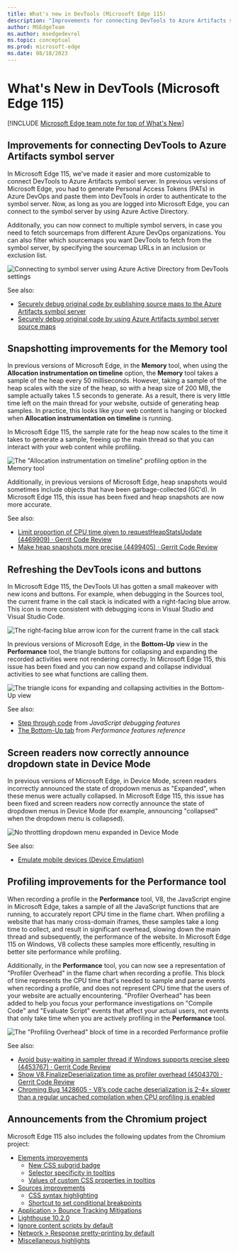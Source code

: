 ```yaml
---
title: What's new in DevTools (Microsoft Edge 115)
description: "Improvements for connecting DevTools to Azure Artifacts symbol server. Snapshotting improvements for the Memory tool. Refreshing the DevTools icons and buttons. And more."
author: MSEdgeTeam
ms.author: msedgedevrel
ms.topic: conceptual
ms.prod: microsoft-edge
ms.date: 08/18/2023
---
```

# What's New in DevTools (Microsoft Edge 115)

[!INCLUDE [Microsoft Edge team note for top of What's New](../../includes/edge-whats-new-note.md)]


<!-- ====================================================================== -->
## Improvements for connecting DevTools to Azure Artifacts symbol server

<!-- Subtitle: You can now use Azure Active Directory for authentication instead of Personal Access Tokens (PATs). You can connect to multiple symbol servers and filter which sourcemaps you want DevTools to fetch. -->

<!-- Reviewer: Rob Paveza-->

In Microsoft Edge 115, we've made it easier and more customizable to connect DevTools to Azure Artifacts symbol server.  In previous versions of Microsoft Edge, you had to generate Personal Access Tokens (PATs) in Azure DevOps and paste them into DevTools in order to authenticate to the symbol server. Now, as long as you are logged into Microsoft Edge, you can connect to the symbol server by using<!--todo: that uses? --> Azure Active Directory.

Additonally, you can now connect to multiple symbol servers, in case you need to fetch sourcemaps from different Azure DevOps organizations. You can also filter which sourcemaps you want DevTools to fetch from the symbol server, by specifying the sourcemap URLs in an inclusion or exclusion list.

![Connecting to symbol server using Azure Active Directory from DevTools settings](./devtools-115-images/aad-symbol-server.png)
<!-- todo: steps to re-create screenshot -->
<!--
1. Launch Edge, ensure that you are logged in to the browser
1. Open DevTools > Settings > Symbol Server
1. Under **Authorization mode:**, select the dropdown and select Azure Active Directory
1. Load the Azure DevOps organizations
1. Take a screenshot
1. Draw red highlight boxes around Authorization mode and Filter behavior
1. See https://dev.azure.com/microsoft/Edge/_git/chromium.devtools-frontend/pullrequest/8874508 for more info
-->

See also:
* [Securely debug original code by publishing source maps to the Azure Artifacts symbol server](../../../javascript/publish-source-maps-to-azure.md)
* [Securely debug original code by using Azure Artifacts symbol server source maps](../../../javascript/consume-source-maps-from-azure.md)


<!-- ====================================================================== -->
## Snapshotting improvements for the Memory tool
<!-- 
## Improvements to Memory Tool
todo: change heading? -->

<!-- Subtitle: The "Allocation instrumentation on timeline" profiling type in the Memory tool now samples the heap at variable intervals, depending on the size of the heap. Heap snapshots are now more accurate and don't show objects that have been garbage-collected. -->

<!-- Reviewer: Seth Brenith and Sulekha Kulkarni -->

In previous versions of Microsoft Edge, in the **Memory** tool, when using the **Allocation instrumentation on timeline** option, the **Memory** tool takes a sample of the heap every 50 milliseconds.  However, taking a sample of the heap scales with the size of the heap, so with a heap size of 200 MB, the sample actually takes 1.5 seconds to generate.  As a result, there is very little time left on the main thread for your website, outside of generating heap samples.  In practice, this looks like your web content is hanging or blocked when **Allocation instrumentation on timeline** is running.

In Microsoft Edge 115, the sample rate for the heap now scales to the time it takes to generate a sample, freeing up the main thread so that you can interact with your web content while profiling.

![The "Allocation instrumentation on timeline" profiling option in the Memory tool](./devtools-115-images/allocation-instrumentation-on-timeline.png)
<!-- todo: steps to re-create screenshot -->
<!--
1. Navigate to https://microsoftedge.github.io/Demos/demo-to-do/
1. Open DevTools > Memory.
1. Select the "Allocation instrumentation on timeline" profiling type
1. Take a screenshot
1. Draw a red highlight box around the "Allocation instrumentation on timeline" option
 -->

Additionally, in previous versions of Microsoft Edge, heap snapshots would sometimes include objects that have been garbage-collected (GC'd).  In Microsoft Edge 115, this issue has been fixed and heap snapshots are now more accurate.

See also:
* [Limit proportion of CPU time given to requestHeapStatsUpdate (4469909) · Gerrit Code Review](https://chromium-review.googlesource.com/c/v8/v8/+/4469909)
* [Make heap snapshots more precise (4499405) · Gerrit Code Review](https://chromium-review.googlesource.com/c/v8/v8/+/4499405)


<!-- ====================================================================== -->
## Refreshing the DevTools icons and buttons

<!-- Subtitle: New icons and buttons give an update to the DevTools look and feel. -->

<!-- Reviewer: Jimmy Seto and Vidal Guillermo Diazleal Ortega -->

In Microsoft Edge 115, the DevTools UI has gotten a small makeover with new icons and buttons.  For example, when debugging in the Sources tool, the current frame in the call stack is indicated with a right-facing blue arrow.  This icon is more consistent with debugging icons in Visual Studio and Visual Studio Code.

![The right-facing blue arrow icon for the current frame in the call stack](./devtools-115-images/icon-update-sources.png)
<!-- todo: steps to re-create screenshot -->
<!--
1. Navigate to https://microsoftedge.github.io/Demos/demo-to-do/
1. Open DevTools > Sources. Open the to-do.js file
1. Set a breakpoint on line 14
1. Add an item to the to-do list. The breakpoint should trigger
1. Ensure that the Call Stack section of the Sources tool is visible
1. Take a screenshot
1. Draw a red highlight box around the right-facing blue arrow icon
1. See: https://dev.azure.com/microsoft/Edge/_git/chromium.devtools-frontend/pullrequest/8927764 for more info
 -->

In previous versions of Microsoft Edge, in the **Bottom-Up** view in the **Performance** tool, the triangle buttons for collapsing and expanding the recorded activities were not rendering correctly.  In Microsoft Edge 115, this issue has been fixed and you can now expand and collapse individual activities to see what functions are calling them.

![The triangle icons for expanding and collapsing activities in the Bottom-Up view](./devtools-115-images/icon-update-performance.png)
<!-- todo: steps to re-create screenshot -->
<!--
1. Navigate to https://microsoftedge.github.io/Demos/demo-to-do/
1. Open DevTools > Performance. Select the Reload icon to start profiling and reload the page
1. Wait and profiling will end on its own
1. Make sure the bottom pane is visible in the Performance tool. Switch to the Bottom-Up view.
1. Take a screenshot
1. Draw red highlight boxes around the triangle icons in the Bottom-Up view for expanding/collapsing activities
1. See: https://dev.azure.com/microsoft/Edge/_git/chromium.devtools-frontend/pullrequest/8952566 for more info
 -->

See also:
* [Step through code](../../../javascript/reference.md#step-through-code) from _JavaScript debugging features_
* [The Bottom-Up tab](../../../evaluate-performance/reference.md#the-bottom-up-tab) from _Performance features reference_


<!-- ====================================================================== -->
## Screen readers now correctly announce dropdown state in Device Mode

<!-- Subtitle: In Device Mode, screen readers now correctly announce the state of dropdown menus (for example, announcing "collapsed" when the dropdown menu is collapsed). -->

<!-- Reviewer: Natasha Lee -->

In previous versions of Microsoft Edge, in Device Mode, screen readers incorrectly announced the state of dropdown menus as "Expanded", when these menus were actually collapsed.  In Microsoft Edge 115, this issue has been fixed and screen readers now correctly announce the state of dropdown menus in Device Mode (for example, announcing "collapsed" when the dropdown menu is collapsed).

![No throttling dropdown menu expanded in Device Mode](./devtools-115-images/device-mode-dropdown.png)
<!-- todo: steps to re-create screenshot -->
<!--
1. Navigate to https://microsoftedge.github.io/Demos/demo-to-do/
1. Open DevTools. Turn on Device Mode with the Toggle device emulation button in the top-left corner
1. Expand the viewport so that you can see all the buttons in the Device Mode toolbar
1. Select the **No throttling** dropdown menu
1. Take a screenshot with the menu expanded
1. Draw a red highlight box around the dropdown menu
 -->

See also:
* [Emulate mobile devices (Device Emulation)](../../../device-mode/index.md)


<!-- ====================================================================== -->
## Profiling improvements for the Performance tool

<!-- Subtitle: Your web content will now be more responsive while profiling in the Performance tool, and "Profiler Overhead" blocks of CPU time have been added, to account for the additional time Microsoft Edge needs when profiling. -->

<!-- Reviewer: Seth Brenith and Sulekha Kulkarni -->

When recording a profile in the **Performance** tool, V8, the JavaScript engine in Microsoft Edge, takes a sample of all the JavaScript functions that are running, to accurately report CPU time in the flame chart.  When profiling a website that has many cross-domain iframes, these samples take a long time to collect, and result in significant overhead, slowing down the main thread and subsequently, the performance of the website.  In Microsoft Edge 115 on Windows, V8 collects these samples more efficently, resulting in better site performance while profiling.

Additionally, in the **Performance** tool, you can now see a representation of "Profiler Overhead" in the flame chart when recording a profile. This block of time represents the CPU time that's needed to sample and parse events when recording a profile, and does not represent CPU time that the users of your website are actually encountering.  "Profiler Overhead" has been added to help you focus your performance investigations on "Compile Code" and "Evaluate Script" events that affect your actual users, not events that only take time when you are actively profiling in the **Performance** tool.

![The "Profiling Overhead" block of time in a recorded Performance profile](./devtools-115-images/profiling-overhead-performance.png)
<!-- todo: steps to re-create screenshot -->
<!--
1. Navigate to https://microsoftedge.github.io/Demos/demo-to-do/
1. Open DevTools > Performance. Press the Reload button to reload the page and start profiling
1. Wait for profiling to stop on its own
1. In the flame chart, zoom in on the start of the profile to look for a "Profiling Overhead" block
1. With the "Profiling Overhead" block in view, take a screenshot
1. Draw a red highlight box around the "Profiling Overhead" box
1. If you have difficulty, ping Zoher and I can share with you the trace I recorded that I know has the event
 -->

See also:
* [Avoid busy-waiting in sampler thread if Windows supports precise sleep (4453767) · Gerrit Code Review](https://chromium-review.googlesource.com/c/v8/v8/+/4453767)
* [Show V8.FinalizeDeserialization time as profiler overhead (4504370) · Gerrit Code Review](https://chromium-review.googlesource.com/c/devtools/devtools-frontend/+/4504370)
* [Chroming Bug 1428605 - V8’s code cache deserialization is 2-4× slower than a regular uncached compilation when CPU profiling is enabled](https://bugs.chromium.org/p/chromium/issues/detail?id=1428605)


<!-- ====================================================================== -->
## Announcements from the Chromium project

Microsoft Edge 115 also includes the following updates from the Chromium project:

<!-- todo: delete some links? -->
* [Elements improvements](https://developer.chrome.com/blog/new-in-devtools-115/#elements)
   * [New CSS subgrid badge](https://developer.chrome.com/blog/new-in-devtools-115/#subgrid)
   * [Selector specificity in tooltips](https://developer.chrome.com/blog/new-in-devtools-115/#specificity)
   * [Values of custom CSS properties in tooltips](https://developer.chrome.com/blog/new-in-devtools-115/#css-variable-values)
* [Sources improvements](https://developer.chrome.com/blog/new-in-devtools-115/#sources)
   * [CSS syntax highlighting](https://developer.chrome.com/blog/new-in-devtools-115/#css)
   * [Shortcut to set conditional breakpoints](https://developer.chrome.com/blog/new-in-devtools-115/#breakpoint)
* [Application > Bounce Tracking Mitigations](https://developer.chrome.com/blog/new-in-devtools-115/#bounce-tracking)
* [Lighthouse 10.2.0](https://developer.chrome.com/blog/new-in-devtools-115/#lighthouse)
* [Ignore content scripts by default](https://developer.chrome.com/blog/new-in-devtools-115/#content-script)
* [Network > Response pretty-printing by default](https://developer.chrome.com/blog/new-in-devtools-115/#network)
* [Miscellaneous highlights](https://developer.chrome.com/blog/new-in-devtools-115/#misc)


<!-- ====================================================================== -->
<!-- uncomment if content is copied from developer.chrome.com to this page -->

<!-- > [!NOTE]
> Portions of this page are modifications based on work created and [shared by Google](https://developers.google.com/terms/site-policies) and used according to terms described in the [Creative Commons Attribution 4.0 International License](https://creativecommons.org/licenses/by/4.0).
> The original page for announcements from the Chromium project is [What's New in DevTools (Chrome 115)](https://developer.chrome.com/blog/new-in-devtools-115) and is authored by [Jecelyn Yeen](https://developers.google.com/web/resources/contributors#jecelynyeen) (Developer advocate working on Chrome DevTools at Google). -->


<!-- ====================================================================== -->
<!-- uncomment if content is copied from developer.chrome.com to this page -->

<!-- [![Creative Commons License](../../../../media/cc-logo/88x31.png)](https://creativecommons.org/licenses/by/4.0)
This work is licensed under a [Creative Commons Attribution 4.0 International License](https://creativecommons.org/licenses/by/4.0). -->
